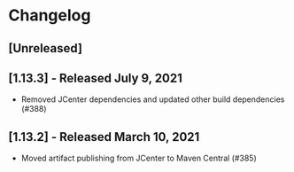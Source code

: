 # Changelog

<!--

Prepend the changelog with this template on every release.

# [Unreleased]
- Changes (<PR #>)

-->

## [Unreleased]

## [1.13.3] - Released July 9, 2021
- Removed JCenter dependencies and updated other build dependencies (#388)

## [1.13.2] - Released March 10, 2021
- Moved artifact publishing from JCenter to Maven Central (#385)